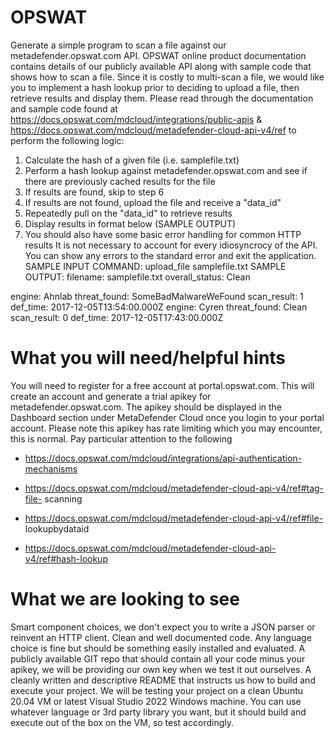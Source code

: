 # OPSWAT

Generate a simple program to scan a file against our metadefender.opswat.com API.
OPSWAT online product documentation contains details of our publicly available
API along with sample code that shows how to scan a file.
Since it is costly to multi-scan a file, we would like you to implement a hash
lookup prior to deciding to upload a file, then retrieve results and display
them.
Please read through the documentation and sample code found at
https://docs.opswat.com/mdcloud/integrations/public-apis &
https://docs.opswat.com/mdcloud/metadefender-cloud-api-v4/ref to perform the
following logic:
1. Calculate the hash of a given file (i.e. samplefile.txt)
2. Perform a hash lookup against metadefender.opswat.com and see if there are
previously cached results for the file
3. If results are found, skip to step 6
4. If results are not found, upload the file and receive a "data_id"
5. Repeatedly pull on the "data_id" to retrieve results
6. Display results in format below (SAMPLE OUTPUT)
7. You should also have some basic error handling for common HTTP results
It is not necessary to account for every idiosyncrocy of the API.
You can show any errors to the standard error and exit the application.
SAMPLE INPUT COMMAND:
upload_file samplefile.txt
SAMPLE OUTPUT:
filename: samplefile.txt
overall_status: Clean

engine: Ahnlab
threat_found: SomeBadMalwareWeFound
scan_result: 1
def_time: 2017-12-05T13:54:00.000Z
engine: Cyren
threat_found: Clean
scan_result: 0
def_time: 2017-12-05T17:43:00.000Z
<repeats for each engine>

What you will need/helpful hints
=================================================================================
You will need to register for a free account at portal.opswat.com.
This will create an account and generate a trial apikey for
metadefender.opswat.com.
The apikey should be displayed in the Dashboard section under MetaDefender Cloud
once you login to your portal account.
Please note this apikey has rate limiting which you may encounter, this is
normal.
Pay particular attention to the following
- https://docs.opswat.com/mdcloud/integrations/api-authentication-mechanisms

- https://docs.opswat.com/mdcloud/metadefender-cloud-api-v4/ref#tag-file-
scanning

- https://docs.opswat.com/mdcloud/metadefender-cloud-api-v4/ref#file-
lookupbydataid

- https://docs.opswat.com/mdcloud/metadefender-cloud-api-v4/ref#hash-lookup

What we are looking to see
=================================================================================
Smart component choices, we don't expect you to write a JSON parser or reinvent
an HTTP client.
Clean and well documented code.
Any language choice is fine but should be something easily installed and
evaluated.
A publicly available GIT repo that should contain all your code minus your
apikey, we will be providing our own key when we test it out ourselves.
A cleanly written and descriptive README that instructs us how to build and
execute your project.
We will be testing your project on a clean Ubuntu 20.04 VM or latest Visual
Studio 2022 Windows machine.
You can use whatever language or 3rd party library you want, but it should build
and execute out of the box on the VM, so test accordingly.

